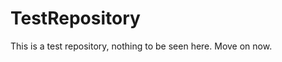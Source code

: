 TestRepository
==============

This is a test repository, nothing to be seen here. Move on now.  
 
 
   
   
   
      
                 
          
             
             
          
       
      
       
    
     
    
  
  
 
 
 
